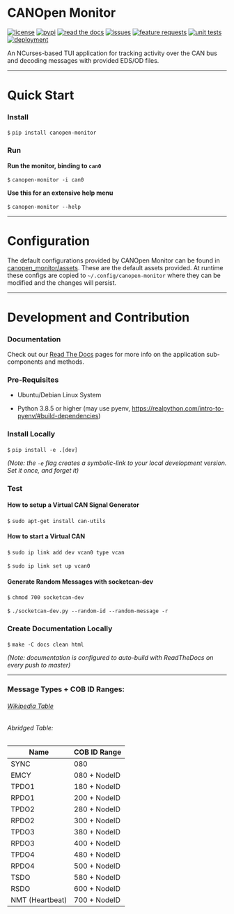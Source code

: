 # CANOpen Monitor

[![license](https://img.shields.io/github/license/oresat/CANopen-monitor)](./LICENSE)
[![pypi](https://img.shields.io/pypi/v/canopen-monitor)](https://pypi.org/project/canopen-monitor)
[![read the docs](https://readthedocs.org/projects/canopen-monitor/badge/?version=latest)](https://canopen-monitor.readthedocs.io)
[![issues](https://img.shields.io/github/issues/oresat/CANopen-monitor/bug?label=issues)](https://github.com/oresat/CANopen-monitor/issues?q=is%3Aopen+is%3Aissue+label%3Abug)
[![feature requests](https://img.shields.io/github/issues/oresat/CANopen-monitor/feature%20request?color=purple&label=feature%20requests)](https://github.com/oresat/CANopen-monitor/labels/feature%20request)
[![unit tests](https://img.shields.io/github/workflow/status/oresat/CANopen-monitor/Unit%20Tests?label=unit%20tests)](https://github.com/oresat/CANopen-monitor/actions?query=workflow%3A%22Unit+Tests%22)
[![deployment](https://img.shields.io/github/workflow/status/oresat/CANopen-monitor/Deploy%20to%20PyPi?label=deployment)](https://github.com/oresat/CANopen-monitor/actions?query=workflow%3A%22Deploy+to+PyPi%22)

An NCurses-based TUI application for tracking activity over the CAN bus and decoding messages with provided EDS/OD files.

***

# Quick Start

### Install

`$` `pip install canopen-monitor`

### Run

**Run the monitor, binding to `can0`**

`$` `canopen-monitor -i can0`

**Use this for an extensive help menu**

`$` `canopen-monitor --help`

***

# Configuration

The default configurations provided by CANOpen Monitor can be found in [canopen_monitor/assets](./canopen_monitor/assets). These are the default assets provided. At runtime these configs are copied to `~/.config/canopen-monitor` where they can be modified and the changes will persist.

***

# Development and Contribution

### Documentation

Check out our [Read The Docs](https://canopen-monitor.readthedocs.io) pages for more info on the application sub-components and methods.

### Pre-Requisites
* Ubuntu/Debian Linux System
  
* Python 3.8.5 or higher (may use pyenv, https://realpython.com/intro-to-pyenv/#build-dependencies)

### Install Locally

`$` `pip install -e .[dev]`

*(Note: the `-e` flag creates a symbolic-link to your local development version. Set it once, and forget it)*

### Test

#### How to setup a Virtual CAN Signal Generator
`$` `sudo apt-get install can-utils`

#### How to start a Virtual CAN
`$` `sudo ip link add dev vcan0 type vcan`

`$` `sudo ip link set up vcan0`

#### Generate Random Messages with socketcan-dev
`$` `chmod 700 socketcan-dev`

`$` `./socketcan-dev.py --random-id --random-message -r`

### Create Documentation Locally

`$` `make -C docs clean html`

*(Note: documentation is configured to auto-build with ReadTheDocs on every push to master)*

***

### Message Types + COB ID Ranges:

###### [Wikipedia Table](https://en.wikipedia.org/wiki/CANopen#Predefined_Connection_Set.5B7.5D)

###### Abridged Table:

| Name            | COB ID Range |
|-----------------|--------------|
| SYNC            | 080          |
| EMCY            | 080 + NodeID |
| TPDO1           | 180 + NodeID |
| RPDO1           | 200 + NodeID |
| TPDO2           | 280 + NodeID |
| RPDO2           | 300 + NodeID |
| TPDO3           | 380 + NodeID |
| RPDO3           | 400 + NodeID |
| TPDO4           | 480 + NodeID |
| RPDO4           | 500 + NodeID |
| TSDO            | 580 + NodeID |
| RSDO            | 600 + NodeID |
| NMT (Heartbeat) | 700 + NodeID |
